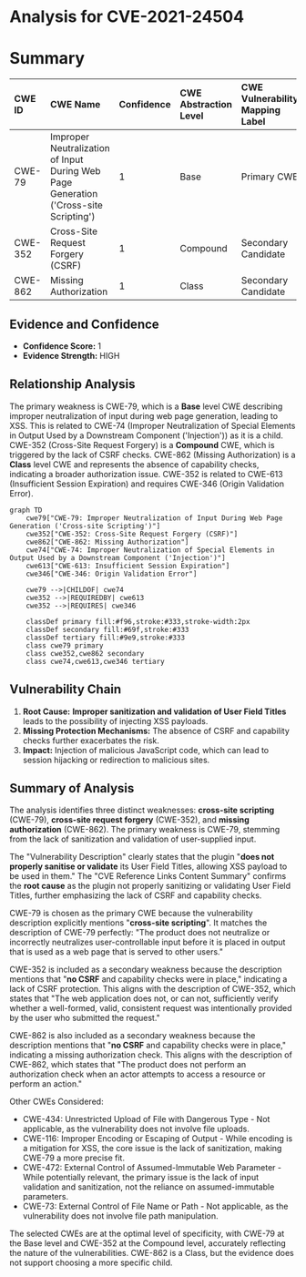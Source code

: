 # Analysis for CVE-2021-24504

# Summary
| CWE ID  | CWE Name                                                                              | Confidence | CWE Abstraction Level | CWE Vulnerability Mapping Label | CWE-Vulnerability Mapping Notes |
| :-------- | :------------------------------------------------------------------------------------ | :--------- | :---------------------- | :------------------------------ | :------------------------------ |
| CWE-79    | Improper Neutralization of Input During Web Page Generation ('Cross-site Scripting') | 1          | Base                    | Primary CWE                     | Allowed                       |
| CWE-352   | Cross-Site Request Forgery (CSRF)                                                   | 1          | Compound                | Secondary Candidate             | Allowed                       |
| CWE-862   | Missing Authorization                                                               | 1          | Class                   | Secondary Candidate             | Allowed-with-Review           |

## Evidence and Confidence

*   **Confidence Score:** 1
*   **Evidence Strength:** HIGH

## Relationship Analysis
The primary weakness is CWE-79, which is a **Base** level CWE describing improper neutralization of input during web page generation, leading to XSS. This is related to CWE-74 (Improper Neutralization of Special Elements in Output Used by a Downstream Component ('Injection')) as it is a child. CWE-352 (Cross-Site Request Forgery) is a **Compound** CWE, which is triggered by the lack of CSRF checks. CWE-862 (Missing Authorization) is a **Class** level CWE and represents the absence of capability checks, indicating a broader authorization issue. CWE-352 is related to CWE-613 (Insufficient Session Expiration) and requires CWE-346 (Origin Validation Error).

```mermaid
graph TD
    cwe79["CWE-79: Improper Neutralization of Input During Web Page Generation ('Cross-site Scripting')"]
    cwe352["CWE-352: Cross-Site Request Forgery (CSRF)"]
    cwe862["CWE-862: Missing Authorization"]
    cwe74["CWE-74: Improper Neutralization of Special Elements in Output Used by a Downstream Component ('Injection')"]
    cwe613["CWE-613: Insufficient Session Expiration"]
    cwe346["CWE-346: Origin Validation Error"]
    
    cwe79 -->|CHILDOF| cwe74
    cwe352 -->|REQUIREDBY| cwe613
    cwe352 -->|REQUIRES| cwe346

    classDef primary fill:#f96,stroke:#333,stroke-width:2px
    classDef secondary fill:#69f,stroke:#333
    classDef tertiary fill:#9e9,stroke:#333
    class cwe79 primary
    class cwe352,cwe862 secondary
    class cwe74,cwe613,cwe346 tertiary
```

## Vulnerability Chain
1.  **Root Cause:** **Improper sanitization and validation of User Field Titles** leads to the possibility of injecting XSS payloads.
2.  **Missing Protection Mechanisms:** The absence of CSRF and capability checks further exacerbates the risk.
3.  **Impact:** Injection of malicious JavaScript code, which can lead to session hijacking or redirection to malicious sites.

## Summary of Analysis
The analysis identifies three distinct weaknesses: **cross-site scripting** (CWE-79), **cross-site request forgery** (CWE-352), and **missing authorization** (CWE-862). The primary weakness is CWE-79, stemming from the lack of sanitization and validation of user-supplied input.

The "Vulnerability Description" clearly states that the plugin "**does not properly sanitise or validate** its User Field Titles, allowing XSS payload to be used in them." The "CVE Reference Links Content Summary" confirms the **root cause** as the plugin not properly sanitizing or validating User Field Titles, further emphasizing the lack of CSRF and capability checks.

CWE-79 is chosen as the primary CWE because the vulnerability description explicitly mentions "**cross-site scripting**". It matches the description of CWE-79 perfectly: "The product does not neutralize or incorrectly neutralizes user-controllable input before it is placed in output that is used as a web page that is served to other users."

CWE-352 is included as a secondary weakness because the description mentions that "**no CSRF** and capability checks were in place," indicating a lack of CSRF protection. This aligns with the description of CWE-352, which states that "The web application does not, or can not, sufficiently verify whether a well-formed, valid, consistent request was intentionally provided by the user who submitted the request."

CWE-862 is also included as a secondary weakness because the description mentions that "**no CSRF** and capability checks were in place," indicating a missing authorization check. This aligns with the description of CWE-862, which states that "The product does not perform an authorization check when an actor attempts to access a resource or perform an action."

Other CWEs Considered:

*   CWE-434: Unrestricted Upload of File with Dangerous Type - Not applicable, as the vulnerability does not involve file uploads.
*   CWE-116: Improper Encoding or Escaping of Output - While encoding is a mitigation for XSS, the core issue is the lack of sanitization, making CWE-79 a more precise fit.
*   CWE-472: External Control of Assumed-Immutable Web Parameter - While potentially relevant, the primary issue is the lack of input validation and sanitization, not the reliance on assumed-immutable parameters.
*   CWE-73: External Control of File Name or Path - Not applicable, as the vulnerability does not involve file path manipulation.

The selected CWEs are at the optimal level of specificity, with CWE-79 at the Base level and CWE-352 at the Compound level, accurately reflecting the nature of the vulnerabilities. CWE-862 is a Class, but the evidence does not support choosing a more specific child.